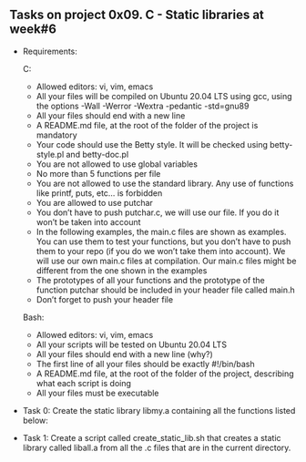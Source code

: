 ## Tasks on project 0x09. C - Static libraries at week#6
 - Requirements:
	

	C:
	- Allowed editors: vi, vim, emacs
	- All your files will be compiled on Ubuntu 20.04 LTS using gcc, using the options -Wall -Werror -Wextra -pedantic -std=gnu89
	- All your files should end with a new line
	- A README.md file, at the root of the folder of the project is mandatory
	- Your code should use the Betty style. It will be checked using betty-style.pl and betty-doc.pl
	- You are not allowed to use global variables
	- No more than 5 functions per file
	- You are not allowed to use the standard library. Any use of functions like printf, puts, etc… is forbidden
	- You are allowed to use putchar
	- You don’t have to push putchar.c, we will use our file. If you do it won’t be taken into account
	- In the following examples, the main.c files are shown as examples. You can use them to test your functions, but you don’t have to push them to your repo (if you do we won’t take them into account). We will use our own main.c files at compilation. Our main.c files might be different from the one shown in the examples
	- The prototypes of all your functions and the prototype of the function putchar should be included in your header file called main.h
	- Don’t forget to push your header file



	Bash:
	- Allowed editors: vi, vim, emacs
	- All your scripts will be tested on Ubuntu 20.04 LTS
	- All your files should end with a new line (why?)
	- The first line of all your files should be exactly #!/bin/bash
	- A README.md file, at the root of the folder of the project, describing what each script is doing
	- All your files must be executable


 - Task 0: Create the static library libmy.a containing all the functions listed below:
 - Task 1: Create a script called create_static_lib.sh that creates a static library called liball.a from all the .c files that are in the current directory.
